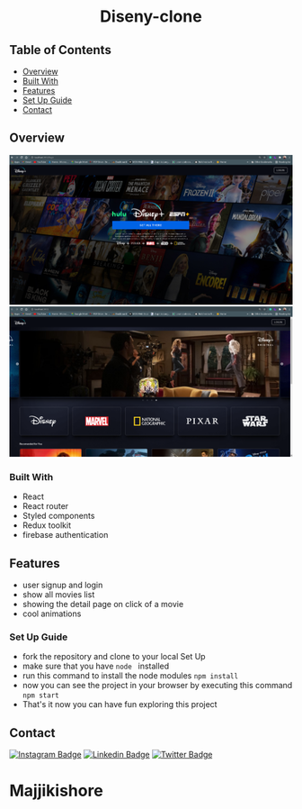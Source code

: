 <!-- Please update value in the {}  -->

<h1 align="center">Diseny-clone</h1>


<!-- TABLE OF CONTENTS -->

## Table of Contents

- [Overview](#overview)
- [Built With](#built-with)
- [Features](#features)
- [Set Up Guide](#SetUpGuide)
- [Contact](#contact)


<!-- OVERVIEW -->

## Overview

![screenshot](public/images/diseny-clone2.png)
![screenshot](public/images/diseny-clone1.png)

### Built With

<!-- This section should list any major frameworks that you built your project using. Here are a few examples.-->

- React 
- React router
- Styled components
- Redux toolkit
- firebase authentication

## Features

<!-- List the features of your application or follow the template. Don't share the figma file here :) -->

- user signup and  login 
- show all movies list 
- showing the detail page  on click of a movie 
- cool animations

###  Set Up Guide

- fork the repository and clone to your local Set Up
- make sure that you  have `node ` installed
- run this command to install the node modules  `npm install` 
- now you can see the project in your browser by executing this command `npm start`
- That's  it now you can have fun exploring this project




## Contact
[![Instagram Badge](https://img.shields.io/badge/-majjikishore-blue?style=plastic-square&logo=instagram&logoColor=white&link=https://instagram.com/majjikishore/)](https://www.instagram.com/kishore_majji007/)
[![Linkedin Badge](https://img.shields.io/badge/-majjikishore-blue?style=plastic-square&logo=Linkedin&logoColor=white&link=https://www.linkedin.com/in/majji-kishore-ab18a9195/)](https://www.linkedin.com/in/majji-kishore-ab18a9195/)
[![Twitter Badge](https://img.shields.io/badge/-majjikishore-blue?style=plastic-square&logo=twitter&logoColor=white&link=https://www.twitter.com/codingpotter)](https://twitter.com/MajjiKishore1)
<h1> <span styles="color:blue" >Majjikishore</span></h1>
